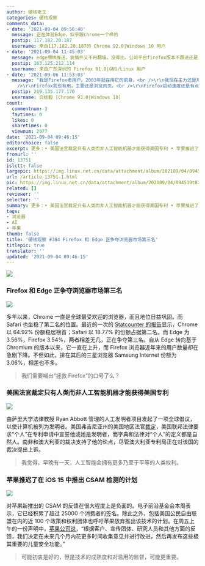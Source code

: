 ```yaml
---
author: 硬核老王
categories: 硬核观察
comments_data:
- date: '2021-09-04 09:56:40'
  message: 正在体验Edge，似乎跟chrome一个样的
  postip: 117.182.20.187
  username: 来自117.182.20.187的 Chrome 92.0|Windows 10 用户
- date: '2021-09-04 11:45:03'
  message: edge捆绑推送，装插件又不用翻墙，没得比。公司平台firefox版本不跟进还是上古版本，firefox没救了。不过家里用chromium的浏览器是默认，手动基乎是开firefox。为啥大多数人只接受一个浏览器？大部分人都限制自己一类工具只选其中一款，不像我这还有brave和minibrowser
  postip: 163.125.212.114
  username: 来自广东深圳的 Firefox 91.0|GNU/Linux 用户
- date: '2021-09-06 11:53:03'
  message: "我是Firefox老用户。2003年就在用它的前身。<br />\r\n我现在主力还是用edge，毕竟chrome的Dev Tool用得更习惯。<br
    />\r\nFirefox我也有用，主要还是浏览网页。<br />\r\nFirefox启动速度还是有点慢。"
  postip: 219.135.177.170
  username: 白栋毅 [Chrome 93.0|Windows 10]
count:
  commentnum: 3
  favtimes: 0
  likes: 0
  sharetimes: 0
  viewnum: 2977
date: '2021-09-04 09:46:15'
editorchoice: false
excerpt: 更多：• 美国法官裁定只有人类而非人工智能机器才能获得美国专利 • 苹果推迟了在 iOS 15 中推出 CSAM 检测的计划
fromurl: ''
id: 13751
islctt: false
largepic: https://img.linux.net.cn/data/attachment/album/202109/04/094519t826t3wt2621428w.jpg
url: /article-13751-1.html
pic: https://img.linux.net.cn/data/attachment/album/202109/04/094519t826t3wt2621428w.jpg.thumb.jpg
related: []
reviewer: ''
selector: ''
summary: 更多：• 美国法官裁定只有人类而非人工智能机器才能获得美国专利 • 苹果推迟了在 iOS 15 中推出 CSAM 检测的计划
tags:
- 浏览器
- AI
- 苹果
thumb: false
title: '硬核观察 #384 Firefox 和 Edge 正争夺浏览器市场第三名'
titlepic: true
translator: ''
updated: '2021-09-04 09:46:15'
---
```


![](https://img.linux.net.cn/data/attachment/album/202109/04/094519t826t3wt2621428w.jpg)


### Firefox 和 Edge 正争夺浏览器市场第三名


![](https://img.linux.net.cn/data/attachment/album/202109/04/094529di39i498icj3kwik.jpg)


多年以来，Chrome 一直是全球最受欢迎的浏览器，而且地位日益巩固。而 Safari 也坐稳了第二名的位置。最近的一次的 [Statcounter 的报告](https://gs.statcounter.com/browser-market-share)显示，Chrome 以 64.92% 份额稳居榜首；Safari 以 18.77% 的份额占据第二名。而 Edge 为 3.56%，Firefox 3.54%，两者相差无几，正在争夺第三名。自从 Edge 转向基于 Chromium 的版本以来，它一直在上升，而 Firefox 浏览器近年来的用户数量却在急剧下降。不但如此，排在其后的三星浏览器 Samsung Internet 份额为 3.06%，相差也不多。



> 
> 我们需要喊出“拯救 Firefox”的口号了么？
> 
> 
> 


### 美国法官裁定只有人类而非人工智能机器才能获得美国专利


![](https://img.linux.net.cn/data/attachment/album/202109/04/094550dizniig4h7i6rldr.jpg)


由萨里大学法律教授 Ryan Abbott 管理的人工发明者项目发起了一项全球倡议，以使计算机被列为发明者。美国弗吉尼亚州的美国地区法官[裁定](https://www.bloomberg.com/news/articles/2021-09-03/only-humans-not-ai-machines-can-get-a-u-s-patent-judge-rules)，美国联邦法律要求“个人”在专利申请中宣誓他或她是发明者，而字典和法律对“个人”的定义都是自然人。南非和澳大利亚的裁决支持了他的论点，尽管澳大利亚专利局正在对该国的裁决提出上诉。



> 
> 我觉得，早晚有一天，人工智能会拥有更多乃至于平等的人类权利。
> 
> 
> 


### 苹果推迟了在 iOS 15 中推出 CSAM 检测的计划


![](https://img.linux.net.cn/data/attachment/album/202109/04/094603eogc3cicmrzrziiw.jpg)


对苹果新推出的 CSAM 的反馈在很大程度上是负面的。电子前沿基金会本周表示，它已经积累了超过 25000 个消费者的签名。除此之外，包括美国公民自由联盟在内的近 100 个政策和权利团体也呼吁苹果放弃推出该技术的计划。在周五上午的一份声明中，[苹果公司说](https://techcrunch.com/2021/09/03/apple-csam-detection-delayed/)，“根据客户、宣传团体、研究人员和其他方面的反馈，我们决定在未来几个月内花更多时间收集意见并进行改进，然后再发布这些极其重要的儿童安全功能。”



> 
> 可能初衷是好的，但是技术的成熟度和对滥用的监督，可能更重要。
> 
> 
>